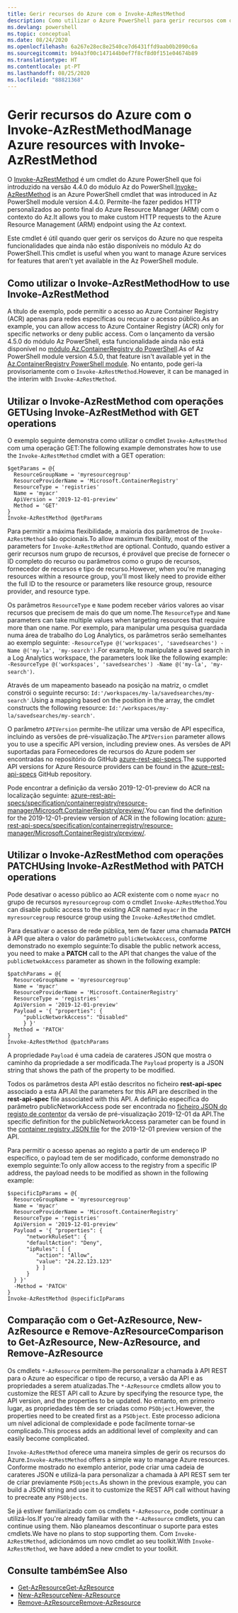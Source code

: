 ```yaml
---
title: Gerir recursos do Azure com o Invoke-AzRestMethod
description: Como utilizar o Azure PowerShell para gerir recursos com o cmdlet Invoke-AzRestMethod.
ms.devlang: powershell
ms.topic: conceptual
ms.date: 08/24/2020
ms.openlocfilehash: 6a267e28ec8e2540ce7d6431ffd9aab0b2090c6a
ms.sourcegitcommit: b94a3f00c147144b0ef7f8cf8d0f151e04674b89
ms.translationtype: HT
ms.contentlocale: pt-PT
ms.lasthandoff: 08/25/2020
ms.locfileid: "88821368"
---
```

# <a name="manage-azure-resources-with-invoke-azrestmethod"></a><span data-ttu-id="8054e-103">Gerir recursos do Azure com o Invoke-AzRestMethod</span><span class="sxs-lookup"><span data-stu-id="8054e-103">Manage Azure resources with Invoke-AzRestMethod</span></span>

<span data-ttu-id="8054e-104">O [Invoke-AzRestMethod](/powershell/module/az.accounts/invoke-azrestmethod) é um cmdlet do Azure PowerShell que foi introduzido na versão 4.4.0 do módulo Az do PowerShell.</span><span class="sxs-lookup"><span data-stu-id="8054e-104">[Invoke-AzRestMethod](/powershell/module/az.accounts/invoke-azrestmethod) is an Azure PowerShell cmdlet that was introduced in Az PowerShell module version 4.4.0.</span></span> <span data-ttu-id="8054e-105">Permite-lhe fazer pedidos HTTP personalizados ao ponto final do Azure Resource Manager (ARM) com o contexto do Az.</span><span class="sxs-lookup"><span data-stu-id="8054e-105">It allows you to make custom HTTP requests to the Azure Resource Management (ARM) endpoint using the Az context.</span></span>

<span data-ttu-id="8054e-106">Este cmdlet é útil quando quer gerir os serviços do Azure no que respeita funcionalidades que ainda não estão disponíveis no módulo Az do PowerShell.</span><span class="sxs-lookup"><span data-stu-id="8054e-106">This cmdlet is useful when you want to manage Azure services for features that aren't yet available in the Az PowerShell module.</span></span>

## <a name="how-to-use-invoke-azrestmethod"></a><span data-ttu-id="8054e-107">Como utilizar o Invoke-AzRestMethod</span><span class="sxs-lookup"><span data-stu-id="8054e-107">How to use Invoke-AzRestMethod</span></span>

<span data-ttu-id="8054e-108">A título de exemplo, pode permitir o acesso ao Azure Container Registry (ACR) apenas para redes específicas ou recusar o acesso público.</span><span class="sxs-lookup"><span data-stu-id="8054e-108">As an example, you can allow access to Azure Container Registry (ACR) only for specific networks or deny public access.</span></span> <span data-ttu-id="8054e-109">Com o lançamento da versão 4.5.0 do módulo Az PowerShell, esta funcionalidade ainda não está disponível no [módulo Az.ContainerRegistry do PowerShell](/powershell/module/Az.ContainerRegistry/).</span><span class="sxs-lookup"><span data-stu-id="8054e-109">As of Az PowerShell module version 4.5.0, that feature isn't available yet in the [Az.ContainerRegistry PowerShell module](/powershell/module/Az.ContainerRegistry/).</span></span> <span data-ttu-id="8054e-110">No entanto, pode geri-la provisoriamente com o `Invoke-AzRestMethod`.</span><span class="sxs-lookup"><span data-stu-id="8054e-110">However, it can be managed in the interim with `Invoke-AzRestMethod`.</span></span>

## <a name="using-invoke-azrestmethod-with-get-operations"></a><span data-ttu-id="8054e-111">Utilizar o Invoke-AzRestMethod com operações GET</span><span class="sxs-lookup"><span data-stu-id="8054e-111">Using Invoke-AzRestMethod with GET operations</span></span>

<span data-ttu-id="8054e-112">O exemplo seguinte demonstra como utilizar o cmdlet `Invoke-AzRestMethod` com uma operação GET:</span><span class="sxs-lookup"><span data-stu-id="8054e-112">The following example demonstrates how to use the `Invoke-AzRestMethod` cmdlet with a GET operation:</span></span>

```azurepowershell-interactive
$getParams = @{
  ResourceGroupName = 'myresourcegroup'
  ResourceProviderName = 'Microsoft.ContainerRegistry'
  ResourceType = 'registries'
  Name = 'myacr'
  ApiVersion = '2019-12-01-preview'
  Method = 'GET'
}
Invoke-AzRestMethod @getParams
```

<span data-ttu-id="8054e-113">Para permitir a máxima flexibilidade, a maioria dos parâmetros de `Invoke-AzRestMethod` são opcionais.</span><span class="sxs-lookup"><span data-stu-id="8054e-113">To allow maximum flexibility, most of the parameters for `Invoke-AzRestMethod` are optional.</span></span>
<span data-ttu-id="8054e-114">Contudo, quando estiver a gerir recursos num grupo de recursos, é provável que precise de fornecer o ID completo do recurso ou parâmetros como o grupo de recursos, fornecedor de recursos e tipo de recurso.</span><span class="sxs-lookup"><span data-stu-id="8054e-114">However, when you're managing resources within a resource group, you'll most likely need to provide either the full ID to the resource or parameters like resource group, resource provider, and resource type.</span></span>

<span data-ttu-id="8054e-115">Os parâmetros `ResourceType` e `Name` podem receber vários valores ao visar recursos que precisem de mais do que um nome.</span><span class="sxs-lookup"><span data-stu-id="8054e-115">The `ResourceType` and `Name` parameters can take multiple values when targeting resources that require more than one name.</span></span> <span data-ttu-id="8054e-116">Por exemplo, para manipular uma pesquisa guardada numa área de trabalho do Log Analytics, os parâmetros serão semelhantes ao exemplo seguinte: `-ResourceType @('workspaces', 'savedsearches') -Name @('my-la', 'my-search')`.</span><span class="sxs-lookup"><span data-stu-id="8054e-116">For example, to manipulate a saved search in a Log Analytics workspace, the parameters look like the following example: `-ResourceType @('workspaces', 'savedsearches') -Name @('my-la', 'my-search')`.</span></span>

<span data-ttu-id="8054e-117">Através de um mapeamento baseado na posição na matriz, o cmdlet constrói o seguinte recurso: `Id:'/workspaces/my-la/savedsearches/my-search'`.</span><span class="sxs-lookup"><span data-stu-id="8054e-117">Using a mapping based on the position in the array, the cmdlet constructs the following resource: `Id:'/workspaces/my-la/savedsearches/my-search'`.</span></span>

<span data-ttu-id="8054e-118">O parâmetro `APIVersion` permite-lhe utilizar uma versão de API específica, incluindo as versões de pré-visualização.</span><span class="sxs-lookup"><span data-stu-id="8054e-118">The `APIVersion` parameter allows you to use a specific API version, including preview ones.</span></span> <span data-ttu-id="8054e-119">As versões de API suportadas para Fornecedores de recursos do Azure podem ser encontradas no repositório do GitHub [azure-rest-api-specs](https://github.com/Azure/azure-rest-api-specs).</span><span class="sxs-lookup"><span data-stu-id="8054e-119">The supported API versions for Azure Resource providers can be found in the [azure-rest-api-specs](https://github.com/Azure/azure-rest-api-specs) GitHub repository.</span></span>

<span data-ttu-id="8054e-120">Pode encontrar a definição da versão 2019-12-01-preview do ACR na localização seguinte: [azure-rest-api-specs/specification/containerregistry/resource-manager/Microsoft.ContainerRegistry/preview/](https://github.com/Azure/azure-rest-api-specs/tree/master/specification/containerregistry/resource-manager/Microsoft.ContainerRegistry/preview).</span><span class="sxs-lookup"><span data-stu-id="8054e-120">You can find the definition for the 2019-12-01-preview version of ACR in the following location: [azure-rest-api-specs/specification/containerregistry/resource-manager/Microsoft.ContainerRegistry/preview/](https://github.com/Azure/azure-rest-api-specs/tree/master/specification/containerregistry/resource-manager/Microsoft.ContainerRegistry/preview).</span></span>

## <a name="using-invoke-azrestmethod-with-patch-operations"></a><span data-ttu-id="8054e-121">Utilizar o Invoke-AzRestMethod com operações PATCH</span><span class="sxs-lookup"><span data-stu-id="8054e-121">Using Invoke-AzRestMethod with PATCH operations</span></span>

<span data-ttu-id="8054e-122">Pode desativar o acesso público ao ACR existente com o nome `myacr` no grupo de recursos `myresourcegroup` com o cmdlet `Invoke-AzRestMethod`.</span><span class="sxs-lookup"><span data-stu-id="8054e-122">You can disable public access to the existing ACR named `myacr` in the `myresourcegroup` resource group using the `Invoke-AzRestMethod` cmdlet.</span></span>

<span data-ttu-id="8054e-123">Para desativar o acesso de rede pública, tem de fazer uma chamada **PATCH** à API que altera o valor do parâmetro `publicNetwokAccess`, conforme demonstrado no exemplo seguinte:</span><span class="sxs-lookup"><span data-stu-id="8054e-123">To disable the public network access, you need to make a **PATCH** call to the API that changes the value of the `publicNetwokAccess` parameter as shown in the following example:</span></span>

```azurepowershell-interactive
$patchParams = @{
  ResourceGroupName = 'myresourcegroup'
  Name = 'myacr'
  ResourceProviderName = 'Microsoft.ContainerRegistry'
  ResourceType = 'registries'
  ApiVersion = '2019-12-01-preview'
  Payload = '{ "properties": {
     "publicNetworkAccess": "Disabled"
     } }'
  Method = 'PATCH'
}
Invoke-AzRestMethod @patchParams
```

<span data-ttu-id="8054e-124">A propriedade `Payload` é uma cadeia de carateres JSON que mostra o caminho da propriedade a ser modificada.</span><span class="sxs-lookup"><span data-stu-id="8054e-124">The `Payload` property is a JSON string that shows the path of the property to be modified.</span></span>

<span data-ttu-id="8054e-125">Todos os parâmetros desta API estão descritos no ficheiro **rest-api-spec** associado a esta API.</span><span class="sxs-lookup"><span data-stu-id="8054e-125">All the parameters for this API are described in the **rest-api-spec** file associated with this API.</span></span>
<span data-ttu-id="8054e-126">A definição específica do parâmetro publicNetworkAccess pode ser encontrada no [ficheiro JSON do registo de contentor](https://github.com/Azure/azure-rest-api-specs/blob/2a9da9a79d0a7b74089567ec4f0289f3e0f31bec/specification/containerregistry/resource-manager/Microsoft.ContainerRegistry/preview/2019-12-01-preview/containerregistry.json) da versão de pré-visualização 2019-12-01 da API.</span><span class="sxs-lookup"><span data-stu-id="8054e-126">The specific definition for the publicNetworkAccess parameter can be found in the [container registry JSON file](https://github.com/Azure/azure-rest-api-specs/blob/2a9da9a79d0a7b74089567ec4f0289f3e0f31bec/specification/containerregistry/resource-manager/Microsoft.ContainerRegistry/preview/2019-12-01-preview/containerregistry.json) for the 2019-12-01 preview version of the API.</span></span>

<span data-ttu-id="8054e-127">Para permitir o acesso apenas ao registo a partir de um endereço IP específico, o payload tem de ser modificado, conforme demonstrado no exemplo seguinte:</span><span class="sxs-lookup"><span data-stu-id="8054e-127">To only allow access to the registry from a specific IP address, the payload needs to be modified as shown in the following example:</span></span>

```azurepowershell-interactive
$specificIpParams = @{
  ResourceGroupName = 'myresourcegroup'
  Name = 'myacr'
  ResourceProviderName = 'Microsoft.ContainerRegistry'
  ResourceType = 'registries'
  ApiVersion = '2019-12-01-preview'
  Payload = '{ "properties": {
      "networkRuleSet": {
      "defaultAction": "Deny",
      "ipRules": [ {
         "action": "Allow",
         "value": "24.22.123.123"
         } ]
      }
  } }'
  -Method = 'PATCH'
}
Invoke-AzRestMethod @specificIpParams
```

## <a name="comparison-to-get-azresource-new-azresource-and-remove-azresource"></a><span data-ttu-id="8054e-128">Comparação com o Get-AzResource, New-AzResource e Remove-AzResource</span><span class="sxs-lookup"><span data-stu-id="8054e-128">Comparison to Get-AzResource, New-AzResource, and Remove-AzResource</span></span>

<span data-ttu-id="8054e-129">Os cmdlets `*-AzResource` permitem-lhe personalizar a chamada à API REST para o Azure ao especificar o tipo de recurso, a versão da API e as propriedades a serem atualizadas.</span><span class="sxs-lookup"><span data-stu-id="8054e-129">The `*-AzResource` cmdlets allow you to customize the REST API call to Azure by specifying the resource type, the API version, and the properties to be updated.</span></span> <span data-ttu-id="8054e-130">No entanto, em primeiro lugar, as propriedades têm de ser criadas como `PSObject`.</span><span class="sxs-lookup"><span data-stu-id="8054e-130">However, the properties need to be created first as a `PSObject`.</span></span> <span data-ttu-id="8054e-131">Este processo adiciona um nível adicional de complexidade e pode facilmente tornar-se complicado.</span><span class="sxs-lookup"><span data-stu-id="8054e-131">This process adds an additional level of complexity and can easily become complicated.</span></span>

<span data-ttu-id="8054e-132">`Invoke-AzRestMethod` oferece uma maneira simples de gerir os recursos do Azure.</span><span class="sxs-lookup"><span data-stu-id="8054e-132">`Invoke-AzRestMethod` offers a simple way to manage Azure resources.</span></span> <span data-ttu-id="8054e-133">Conforme mostrado no exemplo anterior, pode criar uma cadeia de carateres JSON e utilizá-la para personalizar a chamada à API REST sem ter de criar previamente `PSObjects`.</span><span class="sxs-lookup"><span data-stu-id="8054e-133">As shown in the previous example, you can build a JSON string and use it to customize the REST API call without having to precreate any `PSObjects`.</span></span>

<span data-ttu-id="8054e-134">Se já estiver familiarizado com os cmdlets `*-AzResource`, pode continuar a utilizá-los.</span><span class="sxs-lookup"><span data-stu-id="8054e-134">If you're already familiar with the `*-AzResource` cmdlets, you can continue using them.</span></span> <span data-ttu-id="8054e-135">Não planeamos descontinuar o suporte para estes cmdlets.</span><span class="sxs-lookup"><span data-stu-id="8054e-135">We have no plans to stop supporting them.</span></span> <span data-ttu-id="8054e-136">Com `Invoke-AzRestMethod`, adicionámos um novo cmdlet ao seu toolkit.</span><span class="sxs-lookup"><span data-stu-id="8054e-136">With `Invoke-AzRestMethod`, we have added a new cmdlet to your toolkit.</span></span>

## <a name="see-also"></a><span data-ttu-id="8054e-137">Consulte também</span><span class="sxs-lookup"><span data-stu-id="8054e-137">See Also</span></span>

* [<span data-ttu-id="8054e-138">Get-AzResource</span><span class="sxs-lookup"><span data-stu-id="8054e-138">Get-AzResource</span></span>](/powershell/module/az.resources/get-azresource)
* [<span data-ttu-id="8054e-139">New-AzResource</span><span class="sxs-lookup"><span data-stu-id="8054e-139">New-AzResource</span></span>](/powershell/module/az.resources/new-azresource)
* [<span data-ttu-id="8054e-140">Remove-AzResource</span><span class="sxs-lookup"><span data-stu-id="8054e-140">Remove-AzResource</span></span>](/powershell/module/az.resources/remove-azresource)
